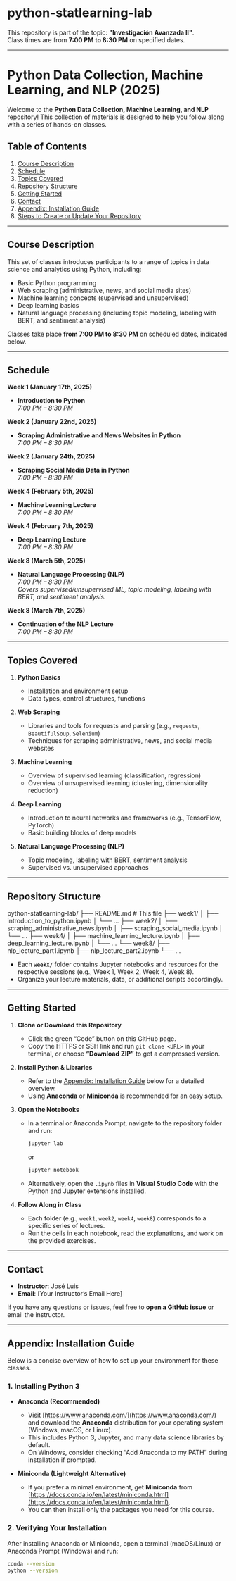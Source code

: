 # python-statlearning-lab

This repository is part of the topic: **"Investigación Avanzada II"**.  
Class times are from **7:00 PM to 8:30 PM** on specified dates.

---

# Python Data Collection, Machine Learning, and NLP (2025)

Welcome to the **Python Data Collection, Machine Learning, and NLP** repository! This collection of materials is designed to help you follow along with a series of hands-on classes.

## Table of Contents

1. [Course Description](#course-description)  
2. [Schedule](#schedule)  
3. [Topics Covered](#topics-covered)  
4. [Repository Structure](#repository-structure)  
5. [Getting Started](#getting-started)  
6. [Contact](#contact)  
7. [Appendix: Installation Guide](#appendix-installation-guide)  
8. [Steps to Create or Update Your Repository](#steps-to-create-or-update-your-repository)

---

## Course Description

This set of classes introduces participants to a range of topics in data science and analytics using Python, including:

- Basic Python programming  
- Web scraping (administrative, news, and social media sites)  
- Machine learning concepts (supervised and unsupervised)  
- Deep learning basics  
- Natural language processing (including topic modeling, labeling with BERT, and sentiment analysis)

Classes take place **from 7:00 PM to 8:30 PM** on scheduled dates, indicated below.

---

## Schedule

**Week 1 (January 17th, 2025)**  
- **Introduction to Python**  
  *7:00 PM – 8:30 PM*

**Week 2 (January 22nd, 2025)**  
- **Scraping Administrative and News Websites in Python**  
  *7:00 PM – 8:30 PM*

**Week 2 (January 24th, 2025)**  
- **Scraping Social Media Data in Python**  
  *7:00 PM – 8:30 PM*

**Week 4 (February 5th, 2025)**  
- **Machine Learning Lecture**  
  *7:00 PM – 8:30 PM*

**Week 4 (February 7th, 2025)**  
- **Deep Learning Lecture**  
  *7:00 PM – 8:30 PM*

**Week 8 (March 5th, 2025)**  
- **Natural Language Processing (NLP)**  
  *7:00 PM – 8:30 PM*  
  *Covers supervised/unsupervised ML, topic modeling, labeling with BERT, and sentiment analysis.*

**Week 8 (March 7th, 2025)**  
- **Continuation of the NLP Lecture**  
  *7:00 PM – 8:30 PM*

---

## Topics Covered

1. **Python Basics**  
   - Installation and environment setup  
   - Data types, control structures, functions  

2. **Web Scraping**  
   - Libraries and tools for requests and parsing (e.g., `requests`, `BeautifulSoup`, `Selenium`)  
   - Techniques for scraping administrative, news, and social media websites  

3. **Machine Learning**  
   - Overview of supervised learning (classification, regression)  
   - Overview of unsupervised learning (clustering, dimensionality reduction)  

4. **Deep Learning**  
   - Introduction to neural networks and frameworks (e.g., TensorFlow, PyTorch)  
   - Basic building blocks of deep models  

5. **Natural Language Processing (NLP)**  
   - Topic modeling, labeling with BERT, sentiment analysis  
   - Supervised vs. unsupervised approaches  

---

## Repository Structure

python-statlearning-lab/ ├── README.md # This file ├── week1/ │ ├── introduction_to_python.ipynb │ └── ... ├── week2/ │ ├── scraping_administrative_news.ipynb │ ├── scraping_social_media.ipynb │ └── ... ├── week4/ │ ├── machine_learning_lecture.ipynb │ ├── deep_learning_lecture.ipynb │ └── ... └── week8/ ├── nlp_lecture_part1.ipynb ├── nlp_lecture_part2.ipynb └── ...


- Each **`weekX/`** folder contains Jupyter notebooks and resources for the respective sessions (e.g., Week 1, Week 2, Week 4, Week 8).  
- Organize your lecture materials, data, or additional scripts accordingly.

---

## Getting Started

1. **Clone or Download this Repository**  
   - Click the green “Code” button on this GitHub page.  
   - Copy the HTTPS or SSH link and run `git clone <URL>` in your terminal, or choose **“Download ZIP”** to get a compressed version.

2. **Install Python & Libraries**  
   - Refer to the [Appendix: Installation Guide](#appendix-installation-guide) below for a detailed overview.  
   - Using **Anaconda** or **Miniconda** is recommended for an easy setup.

3. **Open the Notebooks**  
   - In a terminal or Anaconda Prompt, navigate to the repository folder and run:  
     ```bash
     jupyter lab
     ```  
     or  
     ```bash
     jupyter notebook
     ```
   - Alternatively, open the `.ipynb` files in **Visual Studio Code** with the Python and Jupyter extensions installed.

4. **Follow Along in Class**  
   - Each folder (e.g., `week1`, `week2`, `week4`, `week8`) corresponds to a specific series of lectures.  
   - Run the cells in each notebook, read the explanations, and work on the provided exercises.

---

## Contact

- **Instructor**: José Luis  
- **Email**: [Your Instructor’s Email Here]  

If you have any questions or issues, feel free to **open a GitHub issue** or email the instructor.

---

## Appendix: Installation Guide

Below is a concise overview of how to set up your environment for these classes.

### 1. Installing Python 3

- **Anaconda (Recommended)**  
  - Visit [https://www.anaconda.com/](https://www.anaconda.com/) and download the **Anaconda** distribution for your operating system (Windows, macOS, or Linux).  
  - This includes Python 3, Jupyter, and many data science libraries by default.  
  - On Windows, consider checking “Add Anaconda to my PATH” during installation if prompted.

- **Miniconda (Lightweight Alternative)**  
  - If you prefer a minimal environment, get **Miniconda** from [https://docs.conda.io/en/latest/miniconda.html](https://docs.conda.io/en/latest/miniconda.html).  
  - You can then install only the packages you need for this course.

### 2. Verifying Your Installation

After installing Anaconda or Miniconda, open a terminal (macOS/Linux) or Anaconda Prompt (Windows) and run:

```bash
conda --version
python --version

